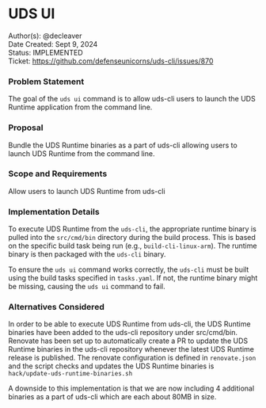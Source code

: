 # UDS UI

Author(s): @decleaver  
Date Created: Sept 9, 2024  
Status: IMPLEMENTED  
Ticket: https://github.com/defenseunicorns/uds-cli/issues/870  

### Problem Statement

The goal of the `uds ui` command is to allow uds-cli users to launch the UDS Runtime application from the command line.

### Proposal

Bundle the UDS Runtime binaries as a part of uds-cli allowing users to launch UDS Runtime from the command line.

### Scope and Requirements

Allow users to launch UDS Runtime from uds-cli

### Implementation Details

To execute UDS Runtime from the `uds-cli`, the appropriate runtime binary is pulled into the `src/cmd/bin` directory during the build process. This is based on the specific build task being run (e.g., `build-cli-linux-arm`). The runtime binary is then packaged with the `uds-cli` binary.

To ensure the `uds ui` command works correctly, the `uds-cli` must be built using the build tasks specified in `tasks.yaml`. If not, the runtime binary might be missing, causing the `uds ui` command to fail.

### Alternatives Considered

In order to be able to execute UDS Runtime from uds-cli, the UDS Runtime binaries have been added to the uds-cli repository under src/cmd/bin. Renovate has been set up to automatically create a PR to update the UDS Runtime binaries in the uds-cli repository whenever the latest UDS Runtime release is published. The renovate configuration is defined in `renovate.json` and the script checks and updates the  UDS Runtime binaries is `hack/update-uds-runtime-binaries.sh`

A downside to this implementation is that we are now including 4 additional binaries as a part of uds-cli which are each about 80MB in size.
